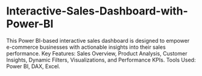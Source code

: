 # Interactive-Sales-Dashboard-with-Power-BI
This Power BI-based interactive sales dashboard is designed to empower e-commerce businesses with actionable insights into their sales performance. Key Features:  Sales Overview, Product Analysis, Customer Insights, Dynamic Filters, Visualizations, and Performance KPIs. Tools Used: Power BI, DAX, Excel.
